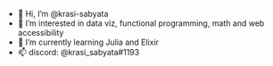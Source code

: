 - 👋 Hi, I’m @krasi-sabyata
- 👀 I’m interested in data viz, functional programming, math and web accessibility
- 🌱 I’m currently learning Julia and Elixir
- 📫 discord: @krasi_sabyata#1193

<!---
krasi-sabyata/krasi-sabyata is a ✨ special ✨ repository because its `README.md` (this file) appears on your GitHub profile.
You can click the Preview link to take a look at your changes.
--->

